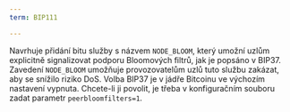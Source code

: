 ```yaml
---
term: BIP111

---
```

Navrhuje přidání bitu služby s názvem `NODE_BLOOM`, který umožní uzlům explicitně signalizovat podporu Bloomových filtrů, jak je popsáno v BIP37. Zavedení `NODE_BLOOM` umožňuje provozovatelům uzlů tuto službu zakázat, aby se snížilo riziko DoS. Volba BIP37 je v jádře Bitcoinu ve výchozím nastavení vypnuta. Chcete-li ji povolit, je třeba v konfiguračním souboru zadat parametr `peerbloomfilters=1`.